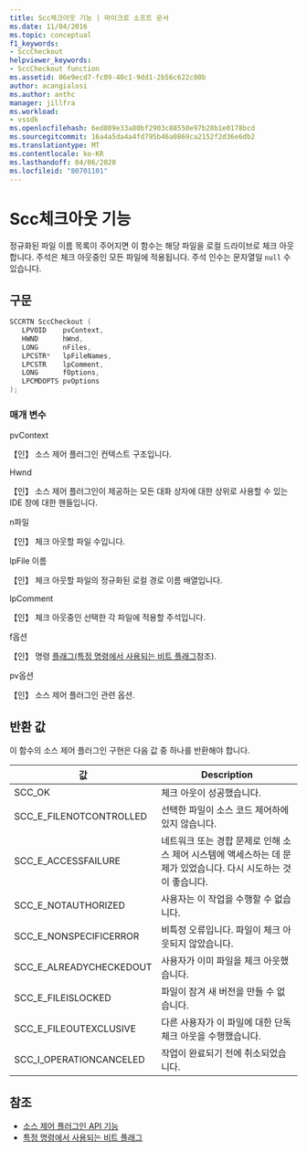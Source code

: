 ```yaml
---
title: Scc체크아웃 기능 | 마이크로 소프트 문서
ms.date: 11/04/2016
ms.topic: conceptual
f1_keywords:
- SccCheckout
helpviewer_keywords:
- SccCheckout function
ms.assetid: 06e9ecd7-fc09-40c1-9dd1-2b56c622c80b
author: acangialosi
ms.author: anthc
manager: jillfra
ms.workload:
- vssdk
ms.openlocfilehash: 6ed809e33a80bf2903c88550e97b28b1e0178bcd
ms.sourcegitcommit: 16a4a5da4a4fd795b46a0869ca2152f2d36e6db2
ms.translationtype: MT
ms.contentlocale: ko-KR
ms.lasthandoff: 04/06/2020
ms.locfileid: "80701101"
---
```

# <a name="scccheckout-function"></a>Scc체크아웃 기능
정규화된 파일 이름 목록이 주어지면 이 함수는 해당 파일을 로컬 드라이브로 체크 아웃합니다. 주석은 체크 아웃중인 모든 파일에 적용됩니다. 주석 인수는 문자열일 `null` 수 있습니다.

## <a name="syntax"></a>구문

```cpp
SCCRTN SccCheckout (
   LPVOID    pvContext,
   HWND      hWnd,
   LONG      nFiles,
   LPCSTR*   lpFileNames,
   LPCSTR    lpComment,
   LONG      fOptions,
   LPCMDOPTS pvOptions
);
```

### <a name="parameters"></a>매개 변수
 pvContext

【인】 소스 제어 플러그인 컨텍스트 구조입니다.

 Hwnd

【인】 소스 제어 플러그인이 제공하는 모든 대화 상자에 대한 상위로 사용할 수 있는 IDE 창에 대한 핸들입니다.

 n파일

【인】 체크 아웃할 파일 수입니다.

 lpFile 이름

【인】 체크 아웃할 파일의 정규화된 로컬 경로 이름 배열입니다.

 lpComment

【인】 체크 아웃중인 선택한 각 파일에 적용할 주석입니다.

 f옵션

【인】 명령 [플래그(특정 명령에서 사용되는 비트 플래그](../extensibility/bitflags-used-by-specific-commands.md)참조).

 pv옵션

【인】 소스 제어 플러그인 관련 옵션.

## <a name="return-value"></a>반환 값
 이 함수의 소스 제어 플러그인 구현은 다음 값 중 하나를 반환해야 합니다.

|값|Description|
|-----------|-----------------|
|SCC_OK|체크 아웃이 성공했습니다.|
|SCC_E_FILENOTCONTROLLED|선택한 파일이 소스 코드 제어하에 있지 않습니다.|
|SCC_E_ACCESSFAILURE|네트워크 또는 경합 문제로 인해 소스 제어 시스템에 액세스하는 데 문제가 있었습니다. 다시 시도하는 것이 좋습니다.|
|SCC_E_NOTAUTHORIZED|사용자는 이 작업을 수행할 수 없습니다.|
|SCC_E_NONSPECIFICERROR|비특정 오류입니다. 파일이 체크 아웃되지 않았습니다.|
|SCC_E_ALREADYCHECKEDOUT|사용자가 이미 파일을 체크 아웃했습니다.|
|SCC_E_FILEISLOCKED|파일이 잠겨 새 버전을 만들 수 없습니다.|
|SCC_E_FILEOUTEXCLUSIVE|다른 사용자가 이 파일에 대한 단독 체크 아웃을 수행했습니다.|
|SCC_I_OPERATIONCANCELED|작업이 완료되기 전에 취소되었습니다.|

## <a name="see-also"></a>참조
- [소스 제어 플러그인 API 기능](../extensibility/source-control-plug-in-api-functions.md)
- [특정 명령에서 사용되는 비트 플래그](../extensibility/bitflags-used-by-specific-commands.md)
